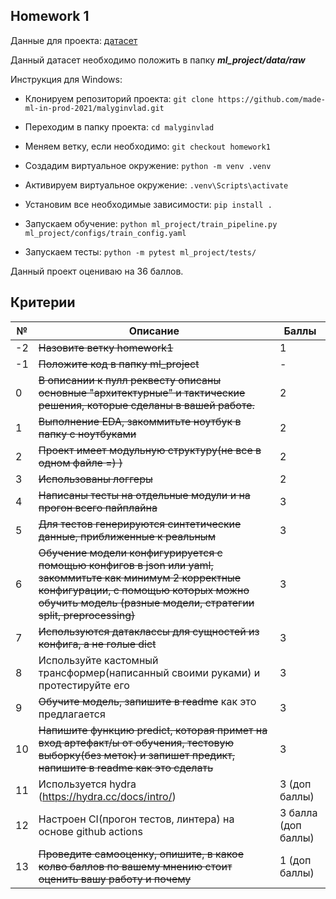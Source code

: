 ## Homework 1

Данные для проекта: [датасет](https://www.kaggle.com/ronitf/heart-disease-uci)

Данный датасет необходимо положить в папку ***ml_project/data/raw***

Инструкция для Windows:
* Клонируем репозиторий проекта: ```git clone https://github.com/made-ml-in-prod-2021/malyginvlad.git```

* Переходим в папку проекта: ```cd malyginvlad```

* Меняем ветку, если необходимо: ```git checkout homework1```

* Создадим виртуальное окружение: ```python -m venv .venv```
  
* Активируем виртуальное окружение: ```.venv\Scripts\activate```
  
* Установим все необходимые зависимости: ```pip install .```

* Запускаем обучение: ```python ml_project/train_pipeline.py ml_project/configs/train_config.yaml```

* Запускаем тесты: ```python -m pytest ml_project/tests/```


Данный проект оцениваю на 36 баллов.

## Критерии

№ | Описание | Баллы
--- | --- | ---
-2 | ~~Назовите ветку homework1~~ | 1
-1 | ~~Положите код в папку ml_project~~ | -
0 | ~~В описании к пулл реквесту описаны основные &quot;архитектурные&quot; и тактические решения, которые сделаны в вашей работе.~~ | 2
1 | ~~Выполнение EDA, закоммитьте ноутбук в папку с ноутбуками~~ | 2
2 | ~~Проект имеет модульную структуру(не все в одном файле =) )~~ | 2
3 | ~~Использованы логгеры~~ | 2
4 | ~~Написаны тесты на отдельные модули и на прогон всего пайплайна~~ | 3
5 | ~~Для тестов генерируются синтетические данные, приближенные к реальным~~ | 3
6 | ~~Обучение модели конфигурируется с помощью конфигов в json или yaml, закоммитьте как минимум 2 корректные конфигурации, с помощью которых можно обучить модель (разные модели, стратегии split, preprocessing)~~ | 3
7 | ~~Используются датаклассы для сущностей из конфига, а не голые dict~~ | 3
8 | Используйте кастомный трансформер(написанный своими руками) и протестируйте его | 3
9 | ~~Обучите модель, запишите в readme~~ как это предлагается | 3
10 | ~~Напишите функцию predict, которая примет на вход артефакт/ы от обучения, тестовую выборку(без меток) и запишет предикт, напишите в readme как это сделать~~ | 3
11 | Используется hydra  (https://hydra.cc/docs/intro/) | 3 (доп баллы)
12 | Настроен CI(прогон тестов, линтера) на основе github actions  | 3 балла (доп баллы)
13 | ~~Проведите самооценку, опишите, в какое колво баллов по вашему мнению стоит оценить вашу работу и почему~~ | 1 (доп баллы)

